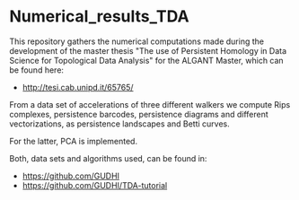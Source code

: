 # Numerical_results_TDA
This repository gathers the numerical computations made during the development of the master thesis "The use of Persistent Homology in Data Science for Topological Data Analysis" for the ALGANT Master, which can be found here:
- http://tesi.cab.unipd.it/65765/

From a data set of accelerations of three different walkers we compute Rips complexes, persistence barcodes, persistence diagrams and different vectorizations, as persistence landscapes and Betti curves.

For the latter, PCA is implemented.

Both, data sets and algorithms used, can be found in:
- https://github.com/GUDHI
- https://github.com/GUDHI/TDA-tutorial
